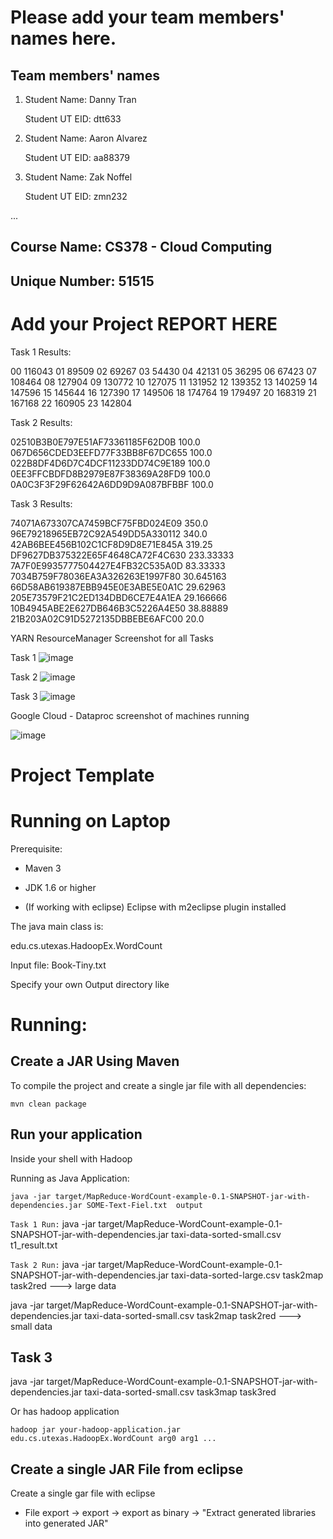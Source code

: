 # Please add your team members' names here. 

## Team members' names 

1. Student Name: Danny Tran

   Student UT EID: dtt633

2. Student Name: Aaron Alvarez

   Student UT EID: aa88379

3. Student Name: Zak Noffel

   Student UT EID: zmn232

 ...

##  Course Name: CS378 - Cloud Computing 

##  Unique Number: 51515
    


# Add your Project REPORT HERE 

Task 1 Results: 

00    116043
01    89509
02    69267
03    54430
04    42131
05    36295
06    67423
07    108464
08    127904
09    130772
10    127075
11    131952
12    139352
13    140259
14    147596
15    145644
16    127390
17    149506
18    174764
19    179497
20    168319
21    167168
22    160905
23    142804

Task 2 Results:

02510B3B0E797E51AF73361185F62D0B    100.0
067D656CDED3EEFD77F33BB8F67DC655    100.0
022B8DF4D6D7C4DCF11233DD74C9E189    100.0
0EE3FFCBDFD8B2979E87F38369A28FD9    100.0
0A0C3F3F29F62642A6DD9D9A087BFBBF    100.0

Task 3 Results:

74071A673307CA7459BCF75FBD024E09    350.0
96E79218965EB72C92A549DD5A330112    340.0
42AB6BEE456B102C1CF8D9D8E71E845A    319.25
DF9627DB375322E65F4648CA72F4C630    233.33333
7A7F0E9935777504427E4FB32C535A0D    83.33333
7034B759F78036EA3A326263E1997F80    30.645163
66D58AB619387EBB945E0E3ABE5E0A1C    29.62963
205E73579F21C2ED134DBD6CE7E4A1EA    29.166666
10B4945ABE2E627DB646B3C5226A4E50    38.88889
21B203A02C91D5272135DBBEBE6AFC00    20.0


YARN ResourceManager Screenshot for all Tasks

Task 1
![image](https://github.com/user-attachments/assets/251590fd-f868-41fd-bd8d-df7738eb169e)

Task 2
![image](https://github.com/user-attachments/assets/032d5150-631b-45f7-88d3-f2ed26113696)

Task 3
![image](https://github.com/user-attachments/assets/ff662ce1-e0f9-41d0-bbc3-e36a0ab3e6cb)


Google Cloud - Dataproc screenshot of machines running

![image](https://github.com/user-attachments/assets/6f7708b7-5d50-4efe-81b6-e08b3bfedeed)




# Project Template

# Running on Laptop     ####

Prerequisite:

- Maven 3

- JDK 1.6 or higher

- (If working with eclipse) Eclipse with m2eclipse plugin installed


The java main class is:

edu.cs.utexas.HadoopEx.WordCount 

Input file:  Book-Tiny.txt  

Specify your own Output directory like 

# Running:




## Create a JAR Using Maven 

To compile the project and create a single jar file with all dependencies: 
	
```	mvn clean package ```



## Run your application
Inside your shell with Hadoop

Running as Java Application:

```java -jar target/MapReduce-WordCount-example-0.1-SNAPSHOT-jar-with-dependencies.jar SOME-Text-Fiel.txt  output``` 

``` Task 1 Run: ```
java -jar target/MapReduce-WordCount-example-0.1-SNAPSHOT-jar-with-dependencies.jar taxi-data-sorted-small.csv t1_result.txt 

``` Task 2 Run: ```
java -jar target/MapReduce-WordCount-example-0.1-SNAPSHOT-jar-with-dependencies.jar taxi-data-sorted-large.csv task2map task2red ---> large data



java -jar target/MapReduce-WordCount-example-0.1-SNAPSHOT-jar-with-dependencies.jar taxi-data-sorted-small.csv task2map task2red ---> small data


 ## Task 3
java -jar target/MapReduce-WordCount-example-0.1-SNAPSHOT-jar-with-dependencies.jar taxi-data-sorted-small.csv task3map task3red


Or has hadoop application

```hadoop jar your-hadoop-application.jar edu.cs.utexas.HadoopEx.WordCount arg0 arg1 ... ```



## Create a single JAR File from eclipse



Create a single gar file with eclipse 

*  File export -> export  -> export as binary ->  "Extract generated libraries into generated JAR"
